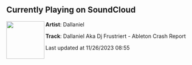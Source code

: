 ## Currently Playing on SoundCloud

[<img align="left" width="100" src="https://i1.sndcdn.com/artworks-ReWcCvyNMxVTVOq3-yGPLyA-t500x500.jpg">](https://soundcloud.com/dallaniel/dj-frustriert-ableton-crash-report)

**Artist**: Dallaniel 

**Track**: Dallaniel Aka Dj Frustriert - Ableton Crash Report

Last updated at 11/26/2023 08:55
